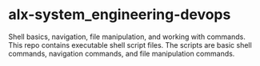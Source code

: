 # alx-system_engineering-devops
Shell basics, navigation, file manipulation, and working with commands.
This repo contains executable shell script files.
The scripts are basic shell commands, navigation commands, and file manipulation commands.
